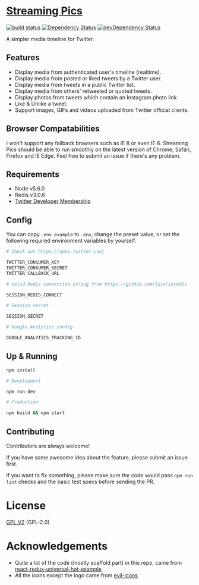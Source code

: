 # [Streaming Pics](https://streaming.pics)

[![build status](https://img.shields.io/travis/ryaneof/streaming-pics/master.svg?style=flat-square)](https://travis-ci.org/ryaneof/streaming-pics)
[![Dependency Status](https://david-dm.org/ryaneof/streaming-pics.svg?style=flat-square)](https://david-dm.org/ryaneof/streaming-pics)
[![devDependency Status](https://david-dm.org/ryaneof/streaming-pics/dev-status.svg?style=flat-square)](https://david-dm.org/ryaneof/streaming-pics#info=devDependencies)

A simpler media timeline for Twitter.

## Features

- Display media from authenticated user's timeline (realtime).
- Display media from posted or liked tweets by a Twitter user.
- Display media from tweets in a public Twitter list.
- Display media from others' retweeted or quoted tweets.
- Display photos from tweets which contain an Instagram photo link.
- Like & Unlike a tweet.
- Support images, GIFs and videos uploaded from Twitter official clients.

## Browser Compatabilities

I won't support any fallback browsers such as IE 8 or even IE 6. Streaming Pics should be able to run smoothly on the latest version of Chrome, Safari, Firefox and IE Edge. Feel free to submit an issue if there's any problem.

## Requirements

- Node v5.6.0
- Redis v3.0.6
- [Twitter Developer Membership](https://dev.twitter.com/)

## Config

You can copy `.env.example` to `.env`, change the preset value, or set the following required environment variables by yourself.

```sh
# Check out https://apps.twitter.com/

TWITTER_CONSUMER_KEY
TWITTER_CONSUMER_SECRET
TWITTER_CALLBACK_URL

# Valid Redis connection string from https://github.com/luin/ioredis

SESSION_REDIS_CONNECT

# Session secret

SESSION_SECRET

# Google Analytics config

GOOGLE_ANALYTICS_TRACKING_ID
```

## Up & Running

```sh
npm install

# Development

npm run dev

# Production

npm build && npm start
```

## Contributing

Contributors are always welcome!

If you have some awesome idea about the feature, please submit an issue first.

If you want to fix something, please make sure the code would pass `npm run lint` checks and the basic test specs before sending the PR.

# License

[GPL V2](./LICENSE) (GPL-2.0)

# Acknowledgements

- Quite a lot of the code (mostly scaffold part) in this repo, came from [react-redux-universal-hot-example](https://github.com/ryaneof/streaming-pics)
- All the icons except the logo came from [evil-icons](http://evil-icons.io/)

